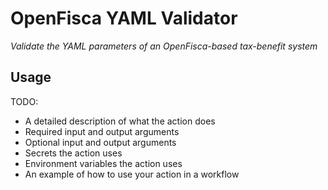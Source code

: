 # OpenFisca YAML Validator

_Validate the YAML parameters of an OpenFisca-based tax-benefit system_

## Usage

TODO:

* A detailed description of what the action does
* Required input and output arguments
* Optional input and output arguments
* Secrets the action uses
* Environment variables the action uses
* An example of how to use your action in a workflow
